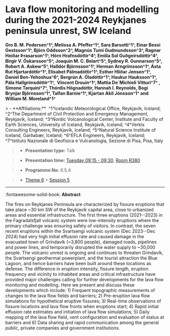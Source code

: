 # Lava flow monitoring and modelling during the 2021-2024 Reykjanes peninsula unrest, SW Iceland

**Gro B. M. Pedersen^1^, Melissa A. Pfeffer^1^, Sara Barsotti^1^, Einar Bessi Gestsson^1^, Björn Oddsson^2^, Magnús Tumi Gudmundsson^3^, Ragnar Heiðar Þrasarson^1^, Hörn Hrafnsdóttir^4^, Emilía Sol Guðgeirsdóttir^4^, Birgir V. Óskarsson^5^, Joaquin M. C. Belart^5^, Sydney R. Gunnarson^5^, Robert A. Askew^5^, Halldór Björnsson^1^, Herman Arngrímsson^1^, Ásta Rut Hjartardóttir^1^, Elísabet Pálmadóttir^1^, Esther Hliðar Jensen^1^, Daniel Ben-Yehoshua^6^, Bergrún A. Óladóttir^1^, Haukur Hauksson^1^, Pála Hallgrímsdóttir^1^,  Vincent Drouin^1^, Mattia De´Michieli Vitturi^7^ , Simone Tarquini^7^, Thórdís Högnadóttir, Hannah I. Reynolds, Bogi Brynjar Björnsson^1^, Talfan Barnie^1^, Kjartan Akil Jónsson^1^ and William M. Moreland^1^**

<!-- more -->> - **Affiliations:**  ^1^Icelandic Meteorological Office, Reykjavik, Iceland; ^2^The Department of Civil Protection and Emergency Management, Reykjavík, Iceland; ^3^Nordic Volcanological Center, Institute and Faculty of Earth Sciences, University of Iceland, Reykjavik, Iceland; ^4^Verkís Consulting Engineers, Reykjavík, Iceland; ^5^Natural Science Institute of Iceland, Garðabær, Iceland; ^6^EFLA Engineers, Reykjavík, Iceland; ^7^Istituto Nazionale di Geofisica e Vulcanologia, Sezione di Pisa, Pisa, Italy 

> - **Presentation type:** Talk

> - **Presentation time:** [Tuesday 09:15 - 09:30](../sessions_comparison.md#__tabbed_2_5), [Room R380](../maps_venue.md#__tabbed_1_1)

> - **Programme No:** 6.5.4

> - [Theme 6](../theme6.md) > [Session 5](../sessions/session-6-5.md)

--- 

:fontawesome-solid-book: **Abstract**

The fires on Reykjanes Peninsula are characterized by fissure eruptions that take place ~30 km SW of the Reykjavík capital area, close to urbanized areas and essential infrastructure. The first three eruptions (2021--2023) in the Fagradalsfjall volcanic system were low-intensity eruptions where the primary challenge was ensuring safety of visitors. In contrast, the seven recent eruptions within the Svartsengi volcanic system (Dec 2023--Dec 2024) had very high initial effusion rate and caused damage in the evacuated town of Gríndavík (~3,800 people), damaged roads, pipelines and power lines, and temporarily disrupted the water supply to ~30,000 people. The volcanic unrest is ongoing and continues to threaten Grindavík, the Svartsengi geothermal powerplant, and the tourist attraction the Blue Lagoon, and hence barriers have been built around these locations as defense.
The difference in eruption intensity, fissure length, eruption frequency and vicinity to inhabited areas and critical infrastructure have provided major challenges calling for further developments for the lava flow monitoring and modelling.
Here we present and discuss these developments which include: 1) Frequent topographic measurements of changes to the lava flow fields and barriers; 2) Pre-eruption lava flow simulations for hypothetical eruptive fissures; 3) Real-time observations of fissure locations and lava flow fronts when eruptions start; 4) Rapid initial effusion rate estimates and initiation of lava flow simulations; 5) Daily mapping of the lava flow field, vent configuration and evaluation of status at barriers and 6) Data sharing and rapid communication among the general public, private companies and government institutions.

